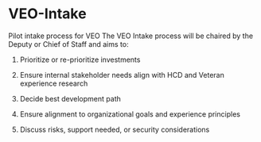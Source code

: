 # VEO-Intake
Pilot intake process for VEO
The VEO Intake process will be chaired by the Deputy or Chief of Staff and aims to:

1.  Prioritize or re-prioritize investments

2.  Ensure internal stakeholder needs align with HCD and Veteran experience research

3.  Decide best development path

4.  Ensure alignment to organizational goals and experience principles

5.  Discuss risks, support needed, or security considerations
